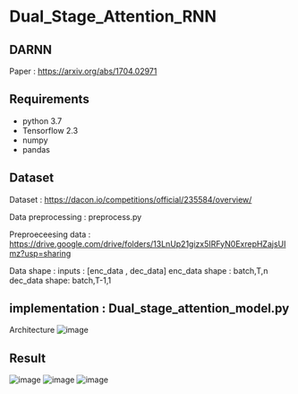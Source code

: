 # Dual_Stage_Attention_RNN
## DARNN

Paper : https://arxiv.org/abs/1704.02971

## Requirements
- python 3.7
- Tensorflow 2.3
- numpy
- pandas

## Dataset
Dataset : https://dacon.io/competitions/official/235584/overview/

Data preprocessing : preprocess.py

Preproeceesing data : https://drive.google.com/drive/folders/13LnUp21gizx5IRFyN0ExrepHZajsUImz?usp=sharing

Data shape : inputs : [enc_data , dec_data]
             enc_data shape : batch,T,n
             dec_data shape: batch,T-1,1

## implementation : Dual_stage_attention_model.py
Architecture
![image](https://user-images.githubusercontent.com/46440177/99161928-d3353c80-273a-11eb-8891-a44ed7270fca.png)

## Result
![image](https://user-images.githubusercontent.com/46440177/99161936-011a8100-273b-11eb-938a-416dd129ce91.png)
![image](https://user-images.githubusercontent.com/46440177/99161949-1d1e2280-273b-11eb-847f-24b43c5655f9.png)
![image](https://user-images.githubusercontent.com/46440177/99161951-24ddc700-273b-11eb-8d2a-c1ea931dd153.png)

